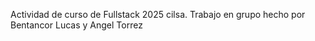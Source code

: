Actividad de curso de Fullstack 2025 cilsa. 
Trabajo en grupo hecho por Bentancor Lucas y Angel Torrez
